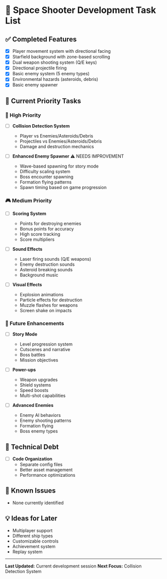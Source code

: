 # 🚀 Space Shooter Development Task List

## ✅ Completed Features
- [x] Player movement system with directional facing
- [x] Starfield background with zone-based scrolling
- [x] Dual weapon shooting system (Q/E keys)
- [x] Directional projectile firing
- [x] Basic enemy system (5 enemy types)
- [x] Environmental hazards (asteroids, debris)
- [x] Basic enemy spawner

## 🔄 Current Priority Tasks

### 🎯 High Priority
- [ ] **Collision Detection System**
  - Player vs Enemies/Asteroids/Debris
  - Projectiles vs Enemies/Asteroids/Debris
  - Damage and destruction mechanics

- [ ] **Enhanced Enemy Spawner** ⚠️ NEEDS IMPROVEMENT
  - Wave-based spawning for story mode
  - Difficulty scaling system
  - Boss encounter spawning
  - Formation flying patterns
  - Spawn timing based on game progression

### 🎮 Medium Priority
- [ ] **Scoring System**
  - Points for destroying enemies
  - Bonus points for accuracy
  - High score tracking
  - Score multipliers

- [ ] **Sound Effects**
  - Laser firing sounds (Q/E weapons)
  - Enemy destruction sounds
  - Asteroid breaking sounds
  - Background music

- [ ] **Visual Effects**
  - Explosion animations
  - Particle effects for destruction
  - Muzzle flashes for weapons
  - Screen shake on impacts

### 🌟 Future Enhancements
- [ ] **Story Mode**
  - Level progression system
  - Cutscenes and narrative
  - Boss battles
  - Mission objectives

- [ ] **Power-ups**
  - Weapon upgrades
  - Shield systems
  - Speed boosts
  - Multi-shot capabilities

- [ ] **Advanced Enemies**
  - Enemy AI behaviors
  - Enemy shooting patterns
  - Formation flying
  - Boss enemy types

## 📝 Technical Debt
- [ ] **Code Organization**
  - Separate config files
  - Better asset management
  - Performance optimizations

## 🐛 Known Issues
- None currently identified

## 💡 Ideas for Later
- Multiplayer support
- Different ship types
- Customizable controls
- Achievement system
- Replay system

---
**Last Updated:** Current development session
**Next Focus:** Collision Detection System

